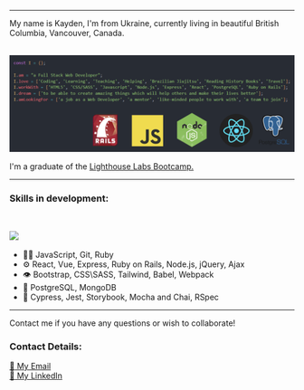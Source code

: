 <hr>
My name is Kayden, I'm from Ukraine, currently living in beautiful British Columbia, Vancouver, Canada. <br><br>

!["banner"](<https://github.com/iKayden/iKayden/blob/main/linkedIn-banner(var2).png?raw=true>)

I'm a graduate of the <a href="https://www.lighthouselabs.ca/en/web-development-bootcamp">Lighthouse Labs Bootcamp.</a> <br>

<hr>
<h3> Skills in development:</h3> <br>
<p align="left">
  <a href="https://skillicons.dev">
    <img src="https://skillicons.dev/icons?i=js,html,css,tailwind,react,vue,nodejs,express,postgres,mongodb,rails,ruby,jquery,git" />
  </a>
</p>

- 👨‍💻 JavaScript, Git, Ruby
- ⚙️ React, Vue, Express, Ruby on Rails, Node.js, jQuery, Ajax
- 👁️ Bootstrap, CSS\SASS, Tailwind, Babel, Webpack
- 💽 PostgreSQL, MongoDB
- 🧪 Cypress, Jest, Storybook, Mocha and Chai, RSpec

<hr>
Contact me if you have any questions or wish to collaborate!
<h3>Contact Details: </h3>

<a href="mailto:kharchenkokyrylo@gmail.com">:email: My Email</a><br>
<a href="https://www.linkedin.com/in/kyrylo-kharchenko/">:briefcase: My LinkedIn</a>
